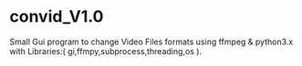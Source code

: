 # convid_V1.0
Small Gui program to change Video Files formats using ffmpeg  &amp;  python3.x with Libraries:( gi,ffmpy,subprocess,threading,os ).
